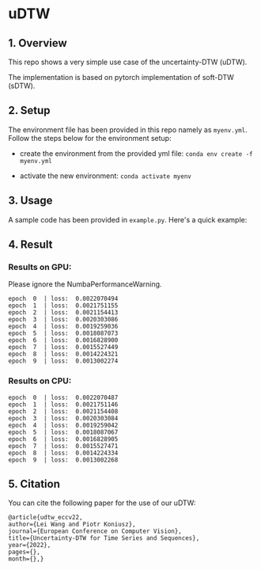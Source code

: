 # uDTW

## 1. Overview

This repo shows a very simple use case of the uncertainty-DTW (uDTW).

The implementation is based on pytorch implementation of soft-DTW (sDTW).

## 2. Setup

The environment file has been provided in this repo namely as `myenv.yml`. Follow the steps below for the environment setup:

- create the environment from the provided yml file: `conda env create -f myenv.yml`

- activate the new environment: `conda activate myenv`

## 3. Usage

A sample code has been provided in `example.py`. Here's a quick example:




## 4. Result

### Results on GPU:

Please ignore the NumbaPerformanceWarning.
```
epoch  0  | loss:  0.0022070494
epoch  1  | loss:  0.0021751155
epoch  2  | loss:  0.0021154413
epoch  3  | loss:  0.0020303086
epoch  4  | loss:  0.0019259036
epoch  5  | loss:  0.0018087073
epoch  6  | loss:  0.0016828900
epoch  7  | loss:  0.0015527449
epoch  8  | loss:  0.0014224321
epoch  9  | loss:  0.0013002274
```

### Results on CPU:

```
epoch  0  | loss:  0.0022070487
epoch  1  | loss:  0.0021751146
epoch  2  | loss:  0.0021154408
epoch  3  | loss:  0.0020303084
epoch  4  | loss:  0.0019259042
epoch  5  | loss:  0.0018087067
epoch  6  | loss:  0.0016828905
epoch  7  | loss:  0.0015527471
epoch  8  | loss:  0.0014224334
epoch  9  | loss:  0.0013002268
```

## 5. Citation
<a name="citation"></a>

You can cite the following paper for the use of our uDTW:

```
@article{udtw_eccv22,
author={Lei Wang and Piotr Koniusz},
journal={European Conference on Computer Vision},
title={Uncertainty-DTW for Time Series and Sequences},
year={2022},
pages={},
month={},}
```

